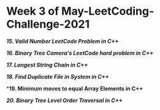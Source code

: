 # Week 3 of May-LeetCoding-Challenge-2021


***15. Valid Number LeetCode Problem in C++***

***16. Binary Tree Camera's LeetCode hard problem in C++***

***17. Longest String Chain in C++***

***18. Find Duplicate File in System in C++***

***19. Minimum moves to equal Array Elements in C++**

***20. Binary Tree Level Order Traversal in C++***






